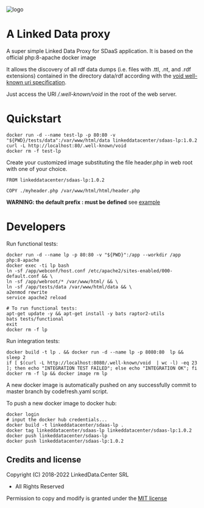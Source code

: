 ![logo](http://linkeddata.center/resources/v4/logo/Logo-colori-trasp_oriz-640x220.png)

# A Linked Data proxy

A super simple Linked Data Proxy for SDaaS application. It is based on the official php:8-apache docker image

It allows the discovery of all rdf data dumps (i.e. files with .ttl, .nt, and .rdf extensions) contained in the directory data/rdf
according with the [void well-known uri specification](https://www.w3.org/TR/void/#well-known).

Just access the URI */.well-known/void* in the root of the web server.


# Quickstart

```
docker run -d --name test-lp -p 80:80 -v "${PWD}/tests/data":/var/www/html/data linkeddatacenter/sdaas-lp:1.0.2
curl -L http://localhost:80/.well-known/void
docker rm -f test-lp
```

Create your customized image substituting the file header.php in web root with one of your choice. 

```
FROM linkeddatacenter/sdaas-lp:1.0.2

COPY ./myheader.php /var/www/html/html/header.php
```

**WARNING: the default prefix : must be defined** see [example](https://github.com/linkeddatacenter/sdaas-lp/blob/main/webroot/header.php)


# Developers

Run functional tests:

```
docker run -d --name lp -p 80:80 -v "${PWD}":/app --workdir /app php:8-apache
docker exec -ti lp bash
ln -sf /app/webconf/host.conf /etc/apache2/sites-enabled/000-default.conf && \
ln -sf /app/webroot/* /var/www/html/ && \
ln -sf /app/tests/data /var/www/html/data && \
a2enmod rewrite
service apache2 reload

# To run functional tests:
apt-get update -y && apt-get install -y bats raptor2-utils
bats tests/functional
exit
docker rm -f lp
```

Run integration tests:

```
docker build -t lp . && docker run -d --name lp -p 8080:80  lp && sleep 2
if [ $(curl -L http://localhost:8080/.well-known/void  | wc -l) -eq 23 ]; then echo "INTEGRATION TEST FAILED"; else echo "INTEGRATION OK"; fi
docker rm -f lp && docker image rm lp
```

A new docker image is automatically pushed on any successfully commit to master branch by codefresh.yaml script.



To push a new docker image to docker hub:

```
docker login
# input the docker hub credentials...
docker build -t linkeddatacenter/sdaas-lp .
docker tag linkeddatacenter/sdaas-lp linkeddatacenter/sdaas-lp:1.0.2
docker push linkeddatacenter/sdaas-lp
docker push linkeddatacenter/sdaas-lp:1.0.2
```


## Credits and license

Copyright (C) 2018-2022 LinkedData.Center SRL
 - All Rights Reserved
 
Permission to copy and modify is granted under the [MIT license](LICENSE)
